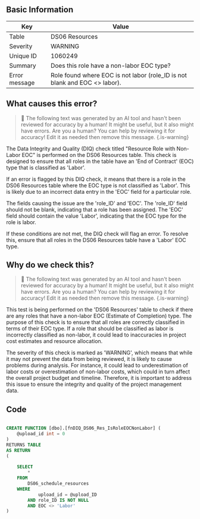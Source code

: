 ## Basic Information
| Key         | Value          |
|-------------|----------------|
| Table       | DS06 Resources |
| Severity    | WARNING |
| Unique ID   | 1060249   |
| Summary     | Does this role have a non-labor EOC type? |
| Error message | Role found where EOC is not labor (role_ID is not blank and EOC <> labor). |

## What causes this error?

> :robot: The following text was generated by an AI tool and hasn't been reviewed for accuracy by a human! It might be useful, but it also might have errors. Are you a human? You can help by reviewing it for accuracy! Edit it as needed then remove this message.
{.is-warning}

The Data Integrity and Quality (DIQ) check titled "Resource Role with Non-Labor EOC" is performed on the DS06 Resources table. This check is designed to ensure that all roles in the table have an 'End of Contract' (EOC) type that is classified as 'Labor'. 

If an error is flagged by this DIQ check, it means that there is a role in the DS06 Resources table where the EOC type is not classified as 'Labor'. This is likely due to an incorrect data entry in the 'EOC' field for a particular role. 

The fields causing the issue are the 'role_ID' and 'EOC'. The 'role_ID' field should not be blank, indicating that a role has been assigned. The 'EOC' field should contain the value 'Labor', indicating that the EOC type for the role is labor. 

If these conditions are not met, the DIQ check will flag an error. To resolve this, ensure that all roles in the DS06 Resources table have a 'Labor' EOC type.
## Why do we check this?

> :robot: The following text was generated by an AI tool and hasn't been reviewed for accuracy by a human! It might be useful, but it also might have errors. Are you a human? You can help by reviewing it for accuracy! Edit it as needed then remove this message.
{.is-warning}

This test is being performed on the 'DS06 Resources' table to check if there are any roles that have a non-labor EOC (Estimate of Completion) type. The purpose of this check is to ensure that all roles are correctly classified in terms of their EOC type. If a role that should be classified as labor is incorrectly classified as non-labor, it could lead to inaccuracies in project cost estimates and resource allocation.

The severity of this check is marked as 'WARNING', which means that while it may not prevent the data from being reviewed, it is likely to cause problems during analysis. For instance, it could lead to underestimation of labor costs or overestimation of non-labor costs, which could in turn affect the overall project budget and timeline. Therefore, it is important to address this issue to ensure the integrity and quality of the project management data.
## Code

```sql

CREATE FUNCTION [dbo].[fnDIQ_DS06_Res_IsRoleEOCNonLabor] (
	@upload_id int = 0
)
RETURNS TABLE
AS RETURN
(
	
	SELECT
		*
	FROM
		DS06_schedule_resources
	WHERE
			upload_id = @upload_ID
		AND role_ID IS NOT NULL
		AND EOC <> 'Labor'
)
```
